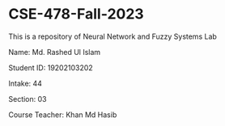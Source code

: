 # CSE-478-Fall-2023
This is a repository of Neural Network and Fuzzy Systems Lab

Name: Md. Rashed Ul Islam

Student ID: 19202103202

Intake: 44

Section: 03

Course Teacher: Khan Md Hasib


